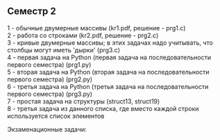 ## Семестр 2
1 - обычные двумерные массивы (kr1.pdf, решение - prg1.c)  
2 - работа со строками (kr2.pdf, решение - prg2.c)  
3 - кривые двумерные массивы; в этих задачах надо учитывать, что столбцы могут иметь 'дырки' (prg3.c)  
4 - первая задача на Python (первая задача на последовательности первого семестра) (prg1.py)  
5 - вторая задача на Python (вторая задача на последовательности первого семестра) (prg2.py)  
6 - третья задача на Python (третья задача на последовательности первого семестра) (prg3.py)  
7 - простая задача на структуры (struct13, struct19)  
8 - третья задача из данного списка, где вместо каждой строки используется список элементов  

Экзаменационные задачи:
